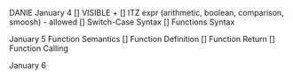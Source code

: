 DANIE
January 4
[] VISIBLE +
[] ITZ expr (arithmetic, boolean, comparison, smoosh) - allowed
[] Switch-Case Syntax
[] Functions Syntax

January 5
Function Semantics
[] Function Definition
[] Function Return
[] Function Calling

January 6

